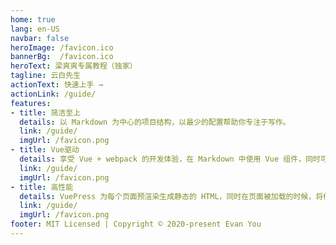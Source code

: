 ```yaml
---
home: true
lang: en-US
navbar: false
heroImage: /favicon.ico
bannerBg:  /favicon.ico
heroText: 梁爽爽专属教程（独家）
tagline: 云白先生
actionText: 快速上手 →
actionLink: /guide/
features:
- title: 简洁至上
  details: 以 Markdown 为中心的项目结构，以最少的配置帮助你专注于写作。
  link: /guide/
  imgUrl: /favicon.png
- title: Vue驱动
  details: 享受 Vue + webpack 的开发体验，在 Markdown 中使用 Vue 组件，同时可以使用 Vue 来开发自定义主题。
  link: /guide/
  imgUrl: /favicon.png
- title: 高性能
  details: VuePress 为每个页面预渲染生成静态的 HTML，同时在页面被加载的时候，将作为 SPA 运行。
  link: /guide/
  imgUrl: /favicon.png
footer: MIT Licensed | Copyright © 2020-present Evan You
---
```


<!-- ::: slot base
1212121
:::
::: slot header
# Here might be a page title
:::

- A Paragraph
- Another Paragraph

::: slot footer
Here's some contact info
::: -->


